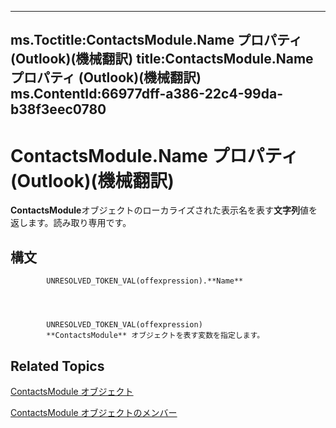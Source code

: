 

---
ms.Toctitle:ContactsModule.Name プロパティ (Outlook)(機械翻訳)
title:ContactsModule.Name プロパティ (Outlook)(機械翻訳)
ms.ContentId:66977dff-a386-22c4-99da-b38f3eec0780
---
# ContactsModule.Name プロパティ (Outlook)(機械翻訳)




**ContactsModule**オブジェクトのローカライズされた表示名を表す**文字列**値を返します。読み取り専用です。

## 構文

            UNRESOLVED_TOKEN_VAL(offexpression).**Name**




            UNRESOLVED_TOKEN_VAL(offexpression)
            **ContactsModule** オブジェクトを表す変数を指定します。



## Related Topics

[ContactsModule オブジェクト](fb183bd5-c72f-b38f-97e3-209a2a463d24.md)

[ContactsModule オブジェクトのメンバー](b40e316b-2b79-6e46-0bda-7feb67ca5b9e.md)




